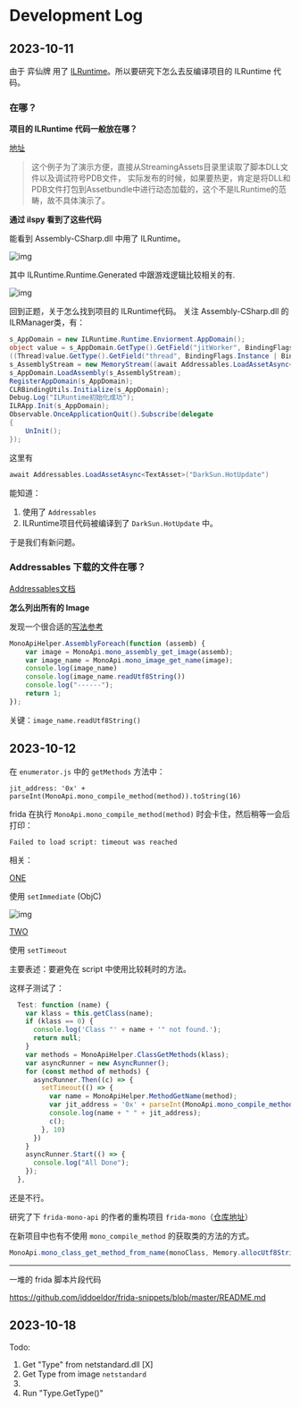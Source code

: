 # Development Log

## 2023-10-11

由于 弈仙牌 用了 [ILRuntime](https://ourpalm.github.io/ILRuntime/public/v1/guide/index.html)。所以要研究下怎么去反编译项目的 ILRuntime 代码。

### 在哪？

**项目的 ILRuntime 代码一般放在哪？**

[地址](https://ourpalm.github.io/ILRuntime/public/v1/guide/tutorial.html#开始使用)
>这个例子为了演示方便，直接从StreamingAssets目录里读取了脚本DLL文件以及调试符号PDB文件， 实际发布的时候，如果要热更，肯定是将DLL和PDB文件打包到Assetbundle中进行动态加载的，这个不是ILRuntime的范畴，故不具体演示了。

**通过 ilspy 看到了这些代码**

能看到 Assembly-CSharp.dll 中用了 ILRuntime。

![img](https://img2023.cnblogs.com/blog/1663727/202310/1663727-20231011223905099-1893500388.png)

其中 ILRuntime.Runtime.Generated 中跟游戏逻辑比较相关的有.

![img](https://img2023.cnblogs.com/blog/1663727/202310/1663727-20231011223751636-598691723.png)

回到正题，关于怎么找到项目的 ILRuntime代码。
关注 Assembly-CSharp.dll 的 ILRManager类，有：

```csharp
s_AppDomain = new ILRuntime.Runtime.Enviorment.AppDomain();
object value = s_AppDomain.GetType().GetField("jitWorker", BindingFlags.Instance | BindingFlags.NonPublic).GetValue(s_AppDomain);
((Thread)value.GetType().GetField("thread", BindingFlags.Instance | BindingFlags.NonPublic).GetValue(value)).IsBackground = true;
s_AssemblyStream = new MemoryStream((await Addressables.LoadAssetAsync<TextAsset>("DarkSun.HotUpdate").Task).bytes);
s_AppDomain.LoadAssembly(s_AssemblyStream);
RegisterAppDomain(s_AppDomain);
CLRBindingUtils.Initialize(s_AppDomain);
Debug.Log("ILRuntime初始化成功");
ILRApp.Init(s_AppDomain);
Observable.OnceApplicationQuit().Subscribe(delegate
{
    UnInit();
});
```

这里有

```csharp
await Addressables.LoadAssetAsync<TextAsset>("DarkSun.HotUpdate")
```

能知道：
1. 使用了 `Addressables`
2. ILRuntime项目代码被编译到了 `DarkSun.HotUpdate` 中。

于是我们有新问题。

### Addressables 下载的文件在哪？

[Addressables文档](https://docs.unity3d.com/Packages/com.unity.addressables@1.16/manual/index.html)


**怎么列出所有的 Image**

发现一个很合适的[写法参考](https://tomorrowisnew.com/posts/Hacking-Mono-Games-With-Frida/)

```js
MonoApiHelper.AssemblyForeach(function (assemb) {
    var image = MonoApi.mono_assembly_get_image(assemb);
    var image_name = MonoApi.mono_image_get_name(image);
    console.log(image_name)
    console.log(image_name.readUtf8String())
    console.log("------");
    return 1;
});
```

关键：`image_name.readUtf8String()`

## 2023-10-12

在 `enumerator.js` 中的 `getMethods` 方法中：

```
jit_address: '0x' + parseInt(MonoApi.mono_compile_method(method)).toString(16)
```

frida 在执行 `MonoApi.mono_compile_method(method)` 时会卡住，然后稍等一会后打印：

```
Failed to load script: timeout was reached
```

相关：

[ONE](https://github.com/frida/frida/issues/752)

使用 `setImmediate` (ObjC)

![img](https://img2023.cnblogs.com/blog/1663727/202310/1663727-20231012212302382-1594789050.png)

[TWO](https://github.com/frida/frida/issues/113)

使用 `setTimeout`

主要表述：要避免在 script 中使用比较耗时的方法。

这样子测试了：

```js
  Test: function (name) {
    var klass = this.getClass(name);
    if (klass == 0) {
      console.log('Class "' + name + '" not found.');
      return null;
    }
    var methods = MonoApiHelper.ClassGetMethods(klass);
    var asyncRunner = new AsyncRunner();
    for (const method of methods) {
      asyncRunner.Then((c) => {
        setTimeout(() => {
          var name = MonoApiHelper.MethodGetName(method);
          var jit_address = '0x' + parseInt(MonoApi.mono_compile_method(method)).toString(16);
          console.log(name + " " + jit_address);
          c();
        }, 10)
      })
    }
    asyncRunner.Start(() => {
      console.log("All Done");
    });
  },
```

还是不行。

研究了下 `frida-mono-api` 的作者的重构项目 `frida-mono`（[仓库地址](https://github.com/freehuntx/frida-mono/tree/feature/v1)）

在新项目中也有不使用 `mono_compile_method` 的获取类的方法的方式。

```js
MonoApi.mono_class_get_method_from_name(monoClass, Memory.allocUtf8String(name), -1)
```


-----

一堆的 frida 脚本片段代码

https://github.com/iddoeldor/frida-snippets/blob/master/README.md


## 2023-10-18

Todo: 
1. Get "Type" from netstandard.dll [X]
2. Get Type from image `netstandard`
3. 
4. Run "Type.GetType()"

